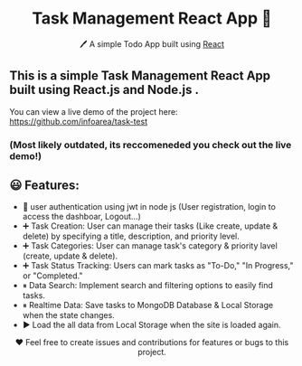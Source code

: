 <h1 align="center">Task Management React App  📝</h1>  
<p align="center">
  🖊️ A simple Todo App built using <a href="https://reactjs.org/">React</a> </a>
</p>

## This is a simple Task Management React App built using React.js and Node.js .

You can view a live demo of the project here: https://github.com/infoarea/task-test

### **(Most likely outdated, its reccomeneded you check out the live demo!)**

## 😃 Features:

- 👩 user authentication using jwt in node js (User registration, login to access the dashboar, Logout...)
- ➕ Task Creation: User can manage their tasks (Like create, update & delete) by specifying a title, description, and priority level.
- ➕ Task Categories: User can manage task's category & priority lavel (create, update & delete).
- ➕ Task Status Tracking: Users can mark tasks as "To-Do," "In Progress,"
  or "Completed."
- ⏸ Data Search: Implement search and filtering options to easily find tasks.
- ⏸ Realtime Data: Save tasks to MongoDB Database & Local Storage when the state changes.
- ▶️ Load the all data from Local Storage when the site is loaded again.

<p align="center">
  ❤️ Feel free to create issues and contributions for features or bugs to this project.
</p>
